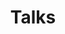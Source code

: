 ---
title: Talks
images: [/2019/02/from-yaml-to-typescript-developers-view-on-cloud-automation/teaser.jpg]
nofeed: true
---
